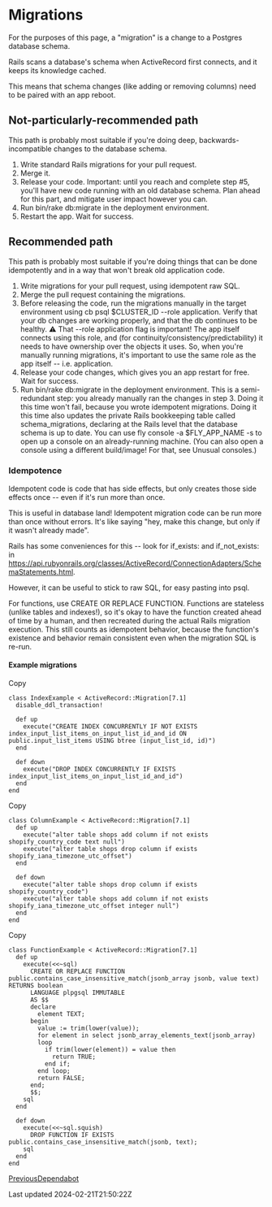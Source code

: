 # Migrations

For the purposes of this page, a "migration" is a change to a Postgres database schema.

Rails scans a database's schema when ActiveRecord first connects, and it keeps its knowledge cached.

This means that schema changes (like adding or removing columns) need to be paired with an app reboot.

## Not-particularly-recommended path

This path is probably most suitable if you're doing deep, backwards-incompatible changes to the database schema.

1. Write standard Rails migrations for your pull request.
2. Merge it.
3. Release your code. Important: until you reach and complete step #5, you'll have new code running with an old database schema. Plan ahead for this part, and mitigate user impact however you can.
4. Run bin/rake db:migrate in the deployment environment.
5. Restart the app. Wait for success.

## Recommended path

This path is probably most suitable if you're doing things that can be done idempotently and in a way that won't break old application code.

1. Write migrations for your pull request, using idempotent raw SQL.
2. Merge the pull request containing the migrations.
3. Before releasing the code, run the migrations manually in the target environment using cb psql $CLUSTER\_ID --role application. Verify that your db changes are working properly, and that the db continues to be healthy. ⚠️ That --role application flag is important! The app itself connects using this role, and (for continuity/consistency/predictability) it needs to have ownership over the objects it uses. So, when you're manually running migrations, it's important to use the same role as the app itself -- i.e. application.
4. Release your code changes, which gives you an app restart for free. Wait for success.
5. Run bin/rake db:migrate in the deployment environment. This is a semi-redundant step: you already manually ran the changes in step 3. Doing it this time won't fail, because you wrote idempotent migrations. Doing it this time also updates the private Rails bookkeeping table called schema\_migrations, declaring at the Rails level that the database schema is up to date. You can use fly console -a $FLY\_APP\_NAME -s to open up a console on an already-running machine. (You can also open a console using a different build/image! For that, see Unusual consoles.)

### Idempotence

Idempotent code is code that has side effects, but only creates those side effects once -- even if it's run more than once.

This is useful in database land! Idempotent migration code can be run more than once without errors. It's like saying "hey, make this change, but only if it wasn't already made".

Rails has some conveniences for this -- look for if\_exists: and if\_not\_exists: in https://api.rubyonrails.org/classes/ActiveRecord/ConnectionAdapters/SchemaStatements.html.

However, it can be useful to stick to raw SQL, for easy pasting into psql.

For functions, use CREATE OR REPLACE FUNCTION. Functions are stateless (unlike tables and indexes!), so it's okay to have the function created ahead of time by a human, and then recreated during the actual Rails migration execution. This still counts as idempotent behavior, because the function's existence and behavior remain consistent even when the migration SQL is re-run.

#### Example migrations

Copy

    class IndexExample < ActiveRecord::Migration[7.1]
      disable_ddl_transaction!
    
      def up
        execute("CREATE INDEX CONCURRENTLY IF NOT EXISTS index_input_list_items_on_input_list_id_and_id ON public.input_list_items USING btree (input_list_id, id)")
      end
    
      def down
        execute("DROP INDEX CONCURRENTLY IF EXISTS index_input_list_items_on_input_list_id_and_id")
      end
    end

Copy

    class ColumnExample < ActiveRecord::Migration[7.1]
      def up
        execute("alter table shops add column if not exists shopify_country_code text null")
        execute("alter table shops drop column if exists shopify_iana_timezone_utc_offset")
      end
    
      def down
        execute("alter table shops drop column if exists shopify_country_code")
        execute("alter table shops add column if not exists shopify_iana_timezone_utc_offset integer null")
      end
    end

Copy

    class FunctionExample < ActiveRecord::Migration[7.1]
      def up
        execute(<<~sql)
          CREATE OR REPLACE FUNCTION public.contains_case_insensitive_match(jsonb_array jsonb, value text) RETURNS boolean
          LANGUAGE plpgsql IMMUTABLE
          AS $$
          declare
            element TEXT;
          begin
            value := trim(lower(value));
            for element in select jsonb_array_elements_text(jsonb_array)
            loop
              if trim(lower(element)) = value then
                return TRUE;
              end if;
            end loop;
            return FALSE;
          end;
          $$;
        sql
      end
    
      def down
        execute(<<~sql.squish)
          DROP FUNCTION IF EXISTS public.contains_case_insensitive_match(jsonb, text);
        sql
      end
    end

[PreviousDependabot](/technical/github/dependabot)

Last updated 2024-02-21T21:50:22Z